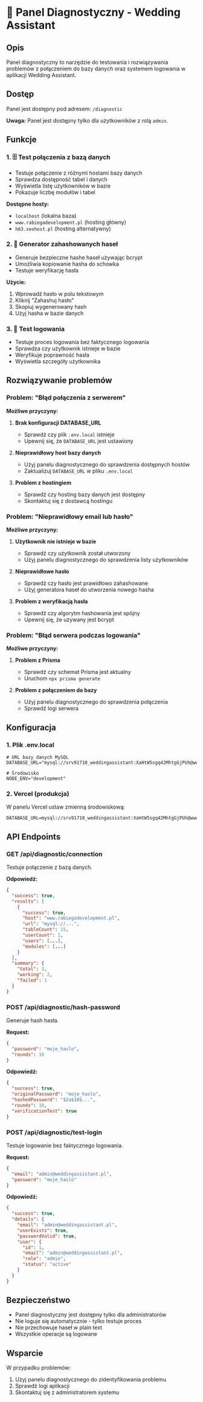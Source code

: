 # 🔧 Panel Diagnostyczny - Wedding Assistant

## Opis

Panel diagnostyczny to narzędzie do testowania i rozwiązywania problemów z połączeniem do bazy danych oraz systemem logowania w aplikacji Wedding Assistant.

## Dostęp

Panel jest dostępny pod adresem: `/diagnostic`

**Uwaga:** Panel jest dostępny tylko dla użytkowników z rolą `admin`.

## Funkcje

### 1. 🗄️ Test połączenia z bazą danych

- Testuje połączenie z różnymi hostami bazy danych
- Sprawdza dostępność tabel i danych
- Wyświetla listę użytkowników w bazie
- Pokazuje liczbę modułów i tabel

**Dostępne hosty:**
- `localhost` (lokalna baza)
- `www.rabiegadevelopment.pl` (hosting główny)
- `h63.seohost.pl` (hosting alternatywny)

### 2. 🔐 Generator zahashowanych haseł

- Generuje bezpieczne hashe haseł używając bcrypt
- Umożliwia kopiowanie hasha do schowka
- Testuje weryfikację hasła

**Użycie:**
1. Wprowadź hasło w polu tekstowym
2. Kliknij "Zahashuj hasło"
3. Skopiuj wygenerowany hash
4. Użyj hasha w bazie danych

### 3. 🔑 Test logowania

- Testuje proces logowania bez faktycznego logowania
- Sprawdza czy użytkownik istnieje w bazie
- Weryfikuje poprawność hasła
- Wyświetla szczegóły użytkownika

## Rozwiązywanie problemów

### Problem: "Błąd połączenia z serwerem"

**Możliwe przyczyny:**
1. **Brak konfiguracji DATABASE_URL**
   - Sprawdź czy plik `.env.local` istnieje
   - Upewnij się, że `DATABASE_URL` jest ustawiony

2. **Nieprawidłowy host bazy danych**
   - Użyj panelu diagnostycznego do sprawdzenia dostępnych hostów
   - Zaktualizuj `DATABASE_URL` w pliku `.env.local`

3. **Problem z hostingiem**
   - Sprawdź czy hosting bazy danych jest dostępny
   - Skontaktuj się z dostawcą hostingu

### Problem: "Nieprawidłowy email lub hasło"

**Możliwe przyczyny:**
1. **Użytkownik nie istnieje w bazie**
   - Sprawdź czy użytkownik został utworzony
   - Użyj panelu diagnostycznego do sprawdzenia listy użytkowników

2. **Nieprawidłowe hasło**
   - Sprawdź czy hasło jest prawidłowo zahashowane
   - Użyj generatora haseł do utworzenia nowego hasha

3. **Problem z weryfikacją hasła**
   - Sprawdź czy algorytm hashowania jest spójny
   - Upewnij się, że używany jest bcrypt

### Problem: "Błąd serwera podczas logowania"

**Możliwe przyczyny:**
1. **Problem z Prisma**
   - Sprawdź czy schemat Prisma jest aktualny
   - Uruchom `npx prisma generate`

2. **Problem z połączeniem do bazy**
   - Użyj panelu diagnostycznego do sprawdzenia połączenia
   - Sprawdź logi serwera

## Konfiguracja

### 1. Plik .env.local

```env
# URL bazy danych MySQL
DATABASE_URL="mysql://srv91710_weddingassistant:XaHtW5sgq42MhtgGjPUh@www.rabiegadevelopment.pl:3306/srv91710_weddingassistant"

# Środowisko
NODE_ENV="development"
```

### 2. Vercel (produkcja)

W panelu Vercel ustaw zmienną środowiskową:
```
DATABASE_URL=mysql://srv91710_weddingassistant:XaHtW5sgq42MhtgGjPUh@www.rabiegadevelopment.pl:3306/srv91710_weddingassistant
```

## API Endpoints

### GET /api/diagnostic/connection
Testuje połączenie z bazą danych.

**Odpowiedź:**
```json
{
  "success": true,
  "results": [
    {
      "success": true,
      "host": "www.rabiegadevelopment.pl",
      "url": "mysql://...",
      "tableCount": 15,
      "userCount": 1,
      "users": [...],
      "modules": [...]
    }
  ],
  "summary": {
    "total": 3,
    "working": 2,
    "failed": 1
  }
}
```

### POST /api/diagnostic/hash-password
Generuje hash hasła.

**Request:**
```json
{
  "password": "moje_haslo",
  "rounds": 10
}
```

**Odpowiedź:**
```json
{
  "success": true,
  "originalPassword": "moje_haslo",
  "hashedPassword": "$2a$10$...",
  "rounds": 10,
  "verificationTest": true
}
```

### POST /api/diagnostic/test-login
Testuje logowanie bez faktycznego logowania.

**Request:**
```json
{
  "email": "admin@weddingassistant.pl",
  "password": "moje_haslo"
}
```

**Odpowiedź:**
```json
{
  "success": true,
  "details": {
    "email": "admin@weddingassistant.pl",
    "userExists": true,
    "passwordValid": true,
    "user": {
      "id": 1,
      "email": "admin@weddingassistant.pl",
      "role": "admin",
      "status": "active"
    }
  }
}
```

## Bezpieczeństwo

- Panel diagnostyczny jest dostępny tylko dla administratorów
- Nie loguje się automatycznie - tylko testuje proces
- Nie przechowuje haseł w plain text
- Wszystkie operacje są logowane

## Wsparcie

W przypadku problemów:
1. Użyj panelu diagnostycznego do zidentyfikowania problemu
2. Sprawdź logi aplikacji
3. Skontaktuj się z administratorem systemu
